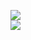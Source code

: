 [![](https://img.shields.io/badge/Made%20With-Github%20Spray-lightgrey.svg?style=for-the-badge&logo=github)](https://github.com/Annihil/github-spray#25836)  
[![](https://i.imgur.com/2DrTn0Z.gif)](https://github.com/Annihil/github-spray)